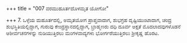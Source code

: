 +++
title = "007 ವರಮುಹೂರ್ತದೊಳಮೃತ ಯೋಗೋ"

+++
7. ಒಳ್ಳೆಯ ಮಹೂರ್ತದಲ್ಲಿ, ಅಮೃತಯೋಗ ಪ್ರಾಪ್ತವಾದಾಗ, ಶುಭಗ್ರಹ ದೃಷ್ಟಿಯುಂಟಾದಾಗ, ಚಂದ್ರ ಶುಭಸ್ಥಿತಿಯಲ್ಲಿದ್ದಾಗ, ಗುರುವು ಕೇಂದ್ರಸ್ಥಾನದಲ್ಲಿದ್ದಾಗ, ಬ್ರಾಹ್ಮಣರು ದಧಿ ದೂರ್ವ ಅಕ್ಷತೆ ಮೊದಲಾದವುಗಳೊಡನೆ ಆಶೀರ್ವಚನಗಳನ್ನು ನುಡಿಯುತ್ತಿರಲು ಮಂಗಳವಾದ್ಯಗಳು ಭೋರ್ಗರೆಯುತ್ತಿರಲು ಶ್ರೀಕೃಷ್ಣ ಹೊರಟ.